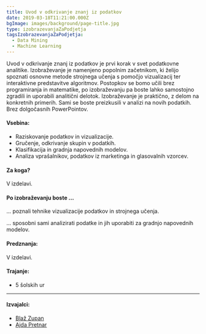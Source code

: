 ```yaml
---
title: Uvod v odkrivanje znanj iz podatkov
date: 2019-03-18T11:21:00.000Z
bgImage: images/background/page-title.jpg
type: izobrazevanjaZaPodjetja
tagsIzobrazevanjaZaPodjetja:
  - Data Mining
  - Machine Learning
---
```

Uvod v odkrivanje znanj iz podatkov je prvi korak v svet podatkovne analitike. Izobraževanje je namenjeno popolnim začetnikom, ki želijo spoznati osnovne metode strojnega učenja s pomočjo vizualizacij ter interaktivne predstavitve algoritmov. Postopkov se bomo učili brez programiranja in matematike, po izobraževanju pa boste lahko samostojno zgradili in uporabili analitični delotok. Izobraževanje je praktično, z delom na konkretnih primerih. Sami se boste preizkusili v analizi na novih podatkih. Brez dolgočasnih PowerPointov.

#### Vsebina:

* Raziskovanje podatkov in vizualizacije.
* Gručenje, odkrivanje skupin v podatkih.
* Klasifikacija in gradnja napovednih modelov.
* Analiza vprašalnikov, podatkov iz marketinga in glasovalnih vzorcev.

#### Za koga?

V izdelavi.

#### Po izobraževanju boste ...

... poznali tehnike vizualizacije podatkov in strojnega učenja.

... sposobni sami analizirati podatke in jih uporabiti za gradnjo napovednih modelov.

#### Predznanja:

V izdelavi.

#### Trajanje:

* 5 šolskih ur

- - -

#### Izvajalci:

* [Blaž Zupan](/izvajalci/blaz-zupan/)
* [Ajda Pretnar](/izvajalci/ajda-pretnar/)
